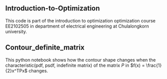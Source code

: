 ## Introduction-to-Optimization
This code is part of the introduction to optimization optimization course EE2102505 in department of electrical engineering at Chulalongkorn university.

## Contour_definite_matrix
This python notebook shows how the contour shape changes when the characteristic(pdf, psdf, indefinite matrix) of the matrix $P$ in $f(x) = \frac{1}{2}x^TPx$ changes.
